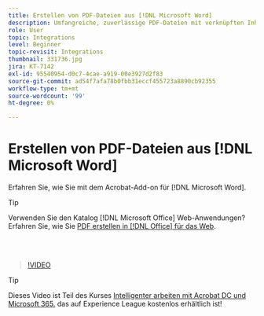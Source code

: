 ```yaml
---
title: Erstellen von PDF-Dateien aus [!DNL Microsoft Word]
description: Umfangreiche, zuverlässige PDF-Dateien mit verknüpften Inhaltsverzeichnissen, Querverweisen, Lesezeichen und sogar Anhängen lassen sich mit dem Acrobat-Add-on für [!DNL Microsoft Word]
role: User
topic: Integrations
level: Beginner
topic-revisit: Integrations
thumbnail: 331736.jpg
jira: KT-7142
exl-id: 95540954-d0c7-4cae-a919-00e3927d2f83
source-git-commit: ad54f7afa78b0fbb31eccf455723a8890cb92355
workflow-type: tm+mt
source-wordcount: '99'
ht-degree: 0%

---
```


# Erstellen von PDF-Dateien aus [!DNL Microsoft Word]

Erfahren Sie, wie Sie mit dem Acrobat-Add-on für [!DNL Microsoft Word].

>[!TIP]
>
>Verwenden Sie den Katalog [!DNL Microsoft Office] Web-Anwendungen? Erfahren Sie, wie Sie [PDF erstellen in [!DNL Office] für das Web](../integrate/createofficeweb.md).

<br> 

>[!VIDEO](https://video.tv.adobe.com/v/331736?quality=12&learn=on&hidetitle=true)

>[!TIP]
>
>Dieses Video ist Teil des Kurses [Intelligenter arbeiten mit Acrobat DC und Microsoft 365.](https://experienceleague.adobe.com/?recommended=Acrobat-U-1-2021.microsoft365) das auf Experience League kostenlos erhältlich ist!